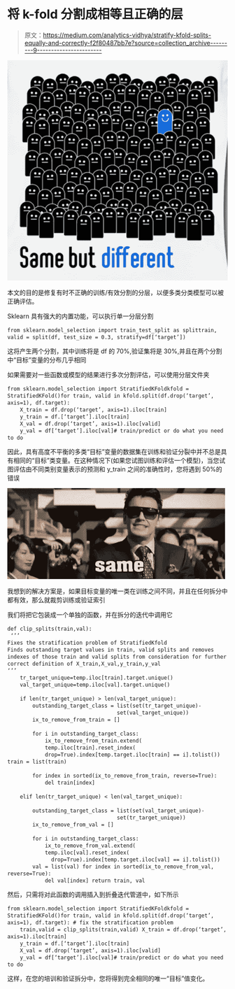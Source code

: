 # 将 k-fold 分割成相等且正确的层

> 原文：<https://medium.com/analytics-vidhya/stratify-kfold-splits-equally-and-correctly-f2f80487bb7e?source=collection_archive---------9----------------------->

![](img/64d97ff1c9f7aac2c08f91e08e894c48.png)

本文的目的是修复有时不正确的训练/有效分割的分层，以便多类分类模型可以被正确评估。

Sklearn 具有强大的内置功能，可以执行单一分层分割

```
from sklearn.model_selection import train_test_split as splittrain, valid = split(df, test_size = 0.3, stratify=df[‘target’])
```

这将产生两个分割，其中训练将是 df 的 70%,验证集将是 30%,并且在两个分割中“目标”变量的分布几乎相同

如果需要对一些函数或模型的结果进行多次分割评估，可以使用分层文件夹

```
from sklearn.model_selection import StratifiedKFoldkfold = StratifiedKFold()for train, valid in kfold.split(df.drop(‘target’, axis=1), df.target):
    X_train = df.drop(‘target’, axis=1).iloc[train]
    y_train = df.[‘target’].iloc[train]
    X_val = df.drop(‘target’, axis=1).iloc[valid]
    y_val = df[‘target’].iloc[val]# train/predict or do what you need to do
```

因此，具有高度不平衡的多类“目标”变量的数据集在训练和验证分裂中并不总是具有相同的“目标”类变量。在这种情况下(如果您试图训练和评估一个模型)，当您试图评估由不同类别变量表示的预测和 y_train 之间的准确性时，您将遇到 50%的错误

![](img/ef00ae10af8fade4710318c75b55f338.png)

我想到的解决方案是，如果目标变量的唯一类在训练之间不同，并且在任何拆分中都有效，那么就裁剪训练或验证索引

我们将把它包装成一个单独的函数，并在拆分的迭代中调用它

```
def clip_splits(train,val):
 ‘’’
Fixes the stratification problem of StratifiedKfold
Finds outstanding target values in train, valid splits and removes indexes of those train and valid splits from consideration for further correct definition of X_train,X_val,y_train,y_val
‘’’
    tr_target_unique=temp.iloc[train].target.unique()
    val_target_unique=temp.iloc[val].target.unique()

    if len(tr_target_unique) > len(val_target_unique):
        outstanding_target_class = list(set(tr_target_unique)- 
                                   set(val_target_unique))
        ix_to_remove_from_train = []

        for i in outstanding_target_class:
            ix_to_remove_from_train.extend(   
            temp.iloc[train].reset_index(
            drop=True).index[temp.target.iloc[train] == i].tolist()) train = list(train)

        for index in sorted(ix_to_remove_from_train, reverse=True):
            del train[index] 

    elif len(tr_target_unique) < len(val_target_unique):

        outstanding_target_class = list(set(val_target_unique)-  
                                   set(tr_target_unique))
        ix_to_remove_from_val = []

        for i in outstanding_target_class:
            ix_to_remove_from_val.extend(
            temp.iloc[val].reset_index(
              drop=True).index[temp.target.iloc[val] == i].tolist())
        val = list(val) for index in sorted(ix_to_remove_from_val, reverse=True):
            del val[index] return train, val
```

然后，只需将对此函数的调用插入到折叠迭代管道中，如下所示

```
from sklearn.model_selection import StratifiedKFoldkfold = StratifiedKFold()for train, valid in kfold.split(df.drop(‘target’, axis=1), df.target): # fix the stratification problem
    train,valid = clip_splits(train,valid) X_train = df.drop(‘target’, axis=1).iloc[train]
    y_train = df.[‘target’].iloc[train]
    X_val = df.drop(‘target’, axis=1).iloc[valid]
    y_val = df[‘target’].iloc[val]# train/predict or do what you need to do
```

这样，在您的培训和验证拆分中，您将得到完全相同的唯一“目标”值变化。